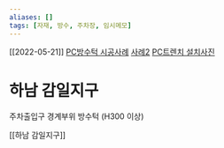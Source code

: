 ```yaml
---
aliases: []
tags: [자재, 방수, 주차장, 임시메모]
---
```


[[2022-05-21]]
[PC방수턱 시공사례](https://blog.naver.com/ajju1004/221619317827) [사례2](https://blog.naver.com/ajju1004/221679154614)
[PC트렌치 설치사진](https://blog.naver.com/ajju1004/221639330454)

# 하남 감일지구

주차출입구 경계부위 방수턱 (H300 이상)

[[하남 감일지구]]
